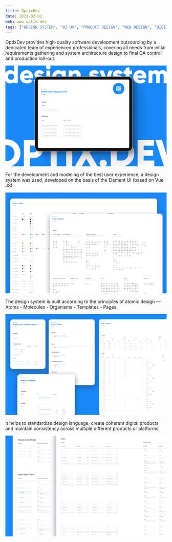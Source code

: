 ```yaml
---
title: OptixDev
date: 2021-02-02
web: www.optix.dev
tags: ["DESIGN SYSTEM", "UI UX", "PRODUCT DESIGN", "WEB DESIGN", "DIGITAL ILLUSTRATION",]
---
```


OptixDev provides high-quality software development outsourcing by a dedicated team of experienced professionals, covering all  needs from initial requirements gathering and system architecture design to final QA control and production roll-out.

![1-optdev@2x](1-optdev@2x.webp)

For the development and modeling of the best user experience, a design system was used, developed on the basis of the Element UI (based on Vue JS).

![2-optdev@2x](2-optdev@2x.webp)

The design system is built according to the principles of atomic design —  Atoms - Molecules - Organisms - Templates - Pages.

![3-optdev@2x](3-optdev@2x.webp)

It helps to standardize design language, create coherent digital products and maintain consistency across multiple different products or platforms.

![4-optdev@2x](4-optdev@2x.webp)
